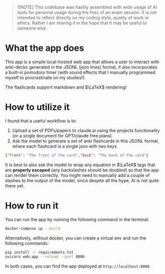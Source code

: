 > ![NOTE]
> This codebase was hastily assembled with wide usage of AI tools for personal usage 
> during the fires of an exam session. It is not intended to reflect directly on 
> my coding style, quality of work or ethics. Rather I am sharing it in the hope
> that it may be useful to someone else.

# What the app does

This app is a simple local-hosted web app that allows a user to interact with anki-decks
generated in the JSONL (json lines) format, it also incorporates a built-in pomodoro timer
(with sound effects that I manually programmed myself to procrastinate on my studies!).

The flashcards support markdown and $\LaTeX$ rendering!

# How to utilize it

I found that a useful workflow is to:

1. Upload a set of PDFs/papers to claude.ai using the projects functionality (or a single document for GPT/claude free plans)
2. Ask the model to generate a set of anki flashcards in this JSONL format, where each flashcard is a single json with two keys

```json
{"front": "The front of the card","back": "The back of the card"}
```

It is best to also ask the model to wrap any equation in $\LaTeX$ tags that are **properly escaped** (any backslashes should be doubled) so that the app can render them correctly. You might need to manually add a couple of slashes to the output of the model, since despite all the hype, AI is not quite there yet.

# How to run it

You can run the app by running the following command in the terminal:

```bash
docker-compose up --build
```

Alternatively, without docker, you can create a virtual env and run the following commands:

```bash
pip install -r requirements.txt
uvicorn web:app --reload --port 8000
```

In both cases, you can find the app deployed at `http://localhost:8000`.